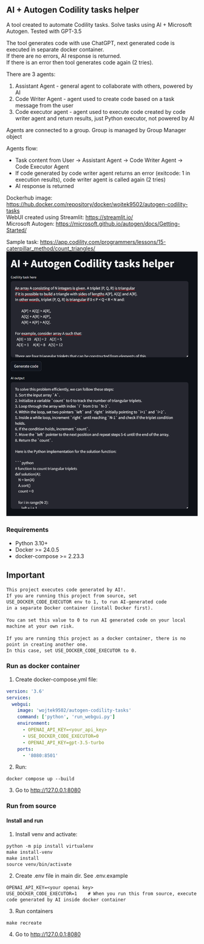 ## AI + Autogen Codility tasks helper

A tool created to automate Codility tasks. Solve tasks using AI + Microsoft Autogen. Tested with GPT-3.5

The tool generates code with use ChatGPT, next generated code is executed in separate docker container.  
If there are no errors, AI response is returned.  
If there is an error then tool generates code again (2 tries).

There are 3 agents:

1) Assistant Agent - general agent to collaborate with others, powered by AI
2) Code Writer Agent - agent used to create code based on a task message from the user
3) Code executor agent - agent used to execute code created by code writer agent and return results, just Python executor, not powered by AI

Agents are connected to a group. Group is managed by Group Manager object

Agents flow:
- Task content from User -> Assistant Agent -> Code Writer Agent -> Code Executor Agent
- If code generated by code writer agent returns an error (exitcode: 1 in execution results), code writer agent is called again (2 tries)
- AI response is returned

Dockerhub image: https://hub.docker.com/repository/docker/wojtek9502/autogen-codility-tasks  
WebUI created using Streamlit: https://streamlit.io/  
Microsoft Autogen: https://microsoft.github.io/autogen/docs/Getting-Started/ 

Sample task: https://app.codility.com/programmers/lessons/15-caterpillar_method/count_triangles/
![img.png](screen1.png)

### Requirements
- Python 3.10+
- Docker >=  24.0.5
- docker-compose >= 2.23.3

## Important
```
This project executes code generated by AI!.
If you are running this project from source, set USE_DOCKER_CODE_EXECUTOR env to 1, to run AI-generated code 
in a separate Docker container (install Docker first). 

You can set this value to 0 to run AI generated code on your local machine at your own risk.

If you are running this project as a docker container, there is no point in creating another one.
In this case, set USE_DOCKER_CODE_EXECUTOR to 0.
```
### Run as docker container
1) Create docker-compose.yml file:
```yaml
version: '3.6'
services:
  webgui:
    image: 'wojtek9502/autogen-codility-tasks'
    command: ['python', 'run_webgui.py']
    environment:
      - OPENAI_API_KEY=<your_api_key>
      - USE_DOCKER_CODE_EXECUTOR=0
      - OPENAI_API_KEY=gpt-3.5-turbo
    ports:
      - '8080:8501'
```
2) Run:
```shell
docker compose up --build
```
3) Go to http://127.0.0.1:8080


### Run from source
#### Install and run
1) Install venv and activate:
```shell
python -m pip install virtualenv
make install-venv
make install
source venv/bin/activate
```
2) Create .env file in main dir. See .env.example
```
OPENAI_API_KEY=<your openai key>
USE_DOCKER_CODE_EXECUTOR=1    # When you run this from source, execute code generated by AI inside docker container
```
3) Run containers
```shell
make recreate
````
4) Go to http://127.0.0.1:8080
